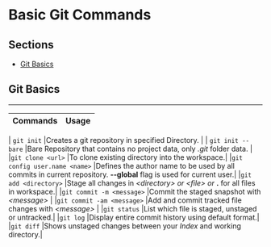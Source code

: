 # Basic Git Commands

## Sections
* [Git Basics](#git-basics)










## Git Basics

---
|Commands                 | Usage       |
|:---                     |:---         |
                               
|  `git init`                       |Creates a git repository in specified Directory.  |
| `git init --bare`                 |Bare Repository that contains no project data, only *.git* folder data. |
|`git clone <url>`                  |To clone existing directory into the workspace.|
|`git config user.name <name>`     |Defines the author name to be used by all commits in current repository. __--global__ flag is used for current user.|
|`git add <directory>`             |Stage all changes in _\<directory>_ *or* _\<file>_ *or* __.__ for all files in workspace.|
|`git commit -m <message>`         |Commit the staged snapshot with _\<message>_ |
|`git commit -am <message>`        |Add and commit tracked file changes with _\<message>_ |
|`git status`                      |List which file is staged, unstaged or untracked.|
|`git log`                         |Display entire commit history using default format.|
|`git diff`                        |Shows unstaged changes between your _Index_ and working directory.|
